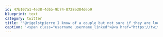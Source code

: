 ```yaml
---
id: 47b107a1-4e38-4d6b-9b74-8728e384deb9
blueprint: text
category: twitter
title: "'@rigelstpierre I know of a couple but not sure if they are looking. is there a job posting we can put on OKDG?"
caption: '<span class="username username_linked">@<a href="https://twitter.com/rigelstpierre" title="Rigel St. Pierre">rigelstpierre</a></span> I know of a couple but not sure if they are looking. is there a job posting we can put on OKDG?'
---
```

